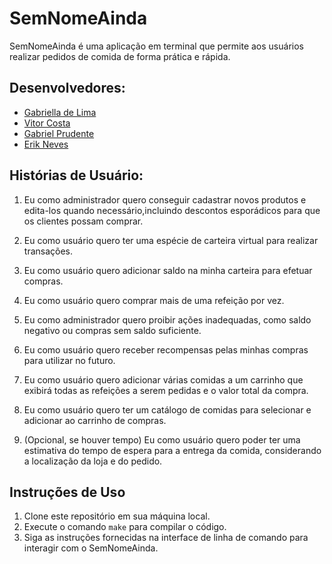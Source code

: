 # SemNomeAinda

SemNomeAinda é uma aplicação em terminal que permite aos usuários realizar pedidos de comida de forma prática e rápida.

## Desenvolvedores:
- [Gabriella de Lima](https://github.com/hellolima)
- [Vitor Costa](https://github.com/vitorcosuta)
- [Gabriel Prudente](https://github.com/Gabrielzzz7)
- [Erik Neves](https://github.com/erikneves04)

## Histórias de Usuário:

1) Eu como administrador quero conseguir cadastrar novos produtos e edita-los quando necessário,incluindo descontos esporádicos para que os clientes possam comprar.

2) Eu como usuário quero ter uma espécie de carteira virtual para realizar transações.

3) Eu como usuário quero adicionar saldo na minha carteira para efetuar compras.

4) Eu como usuário quero comprar mais de uma refeição por vez.

5) Eu como administrador quero proibir ações inadequadas, como saldo negativo ou compras sem saldo suficiente.

6) Eu como usuário quero receber recompensas pelas minhas compras para utilizar no futuro.

7) Eu como usuário quero adicionar várias comidas a um carrinho que exibirá todas as refeições a serem pedidas e o valor total da compra.

8) Eu como usuário quero ter um catálogo de comidas para selecionar e adicionar ao carrinho de compras.

9) (Opcional, se houver tempo) Eu como usuário quero poder ter uma estimativa do tempo de espera para a entrega da comida, considerando a localização da loja e do pedido.

## Instruções de Uso

1. Clone este repositório em sua máquina local.
2. Execute o comando `make` para compilar o código.
3. Siga as instruções fornecidas na interface de linha de comando para interagir com o SemNomeAinda.
